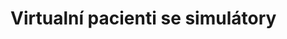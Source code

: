 # Virtualní pacienti se simulátory
<div aurelia-app="main">
<bdl-panels title="Kazuistiky">
 <bdl-panel href="#k1-01.md" title="Muž 60-let, dušnost &nbsp;&nbsp;&nbsp;&nbsp;&nbsp;&nbsp;&nbsp;&nbsp;&nbsp;&nbsp;&nbsp;" icon="old_patient_small.jpg"></bdl-panel>
 <bdl-panel href="#k2-01.md" title="Muž 60-let, hyperventilace" icon="old_patient_small.jpg"></bdl-panel>
 <bdl-panel href="#k3-01.md" title="Žena 30-let, restaurace" icon="slide_2-3_komiks_05_skvrny_small.jpg"></bdl-panel>
 <bdl-panel href="#k4-01.md" title="Muž 30-let" icon="slide_21_predel_v2_small2.jpg"></bdl-panel>
 <bdl-panel href="#k1dm1/index.md" title="Muž 42-let" icon="old_patient_small.jpg"></bdl-panel>
</bdl-panels>
</div>


